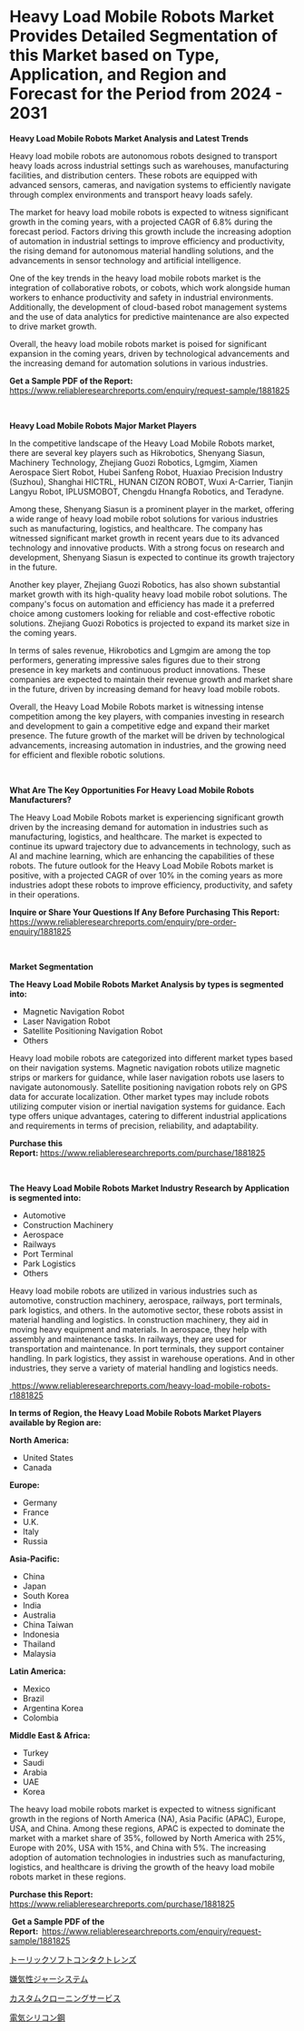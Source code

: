 <p><h1>Heavy Load Mobile Robots Market Provides Detailed Segmentation of this Market based on Type, Application, and Region and Forecast for the Period from 2024 - 2031</h1></p><p><strong>Heavy Load Mobile Robots Market Analysis and Latest Trends</strong></p>
<p><p>Heavy load mobile robots are autonomous robots designed to transport heavy loads across industrial settings such as warehouses, manufacturing facilities, and distribution centers. These robots are equipped with advanced sensors, cameras, and navigation systems to efficiently navigate through complex environments and transport heavy loads safely.</p><p>The market for heavy load mobile robots is expected to witness significant growth in the coming years, with a projected CAGR of 6.8% during the forecast period. Factors driving this growth include the increasing adoption of automation in industrial settings to improve efficiency and productivity, the rising demand for autonomous material handling solutions, and the advancements in sensor technology and artificial intelligence.</p><p>One of the key trends in the heavy load mobile robots market is the integration of collaborative robots, or cobots, which work alongside human workers to enhance productivity and safety in industrial environments. Additionally, the development of cloud-based robot management systems and the use of data analytics for predictive maintenance are also expected to drive market growth.</p><p>Overall, the heavy load mobile robots market is poised for significant expansion in the coming years, driven by technological advancements and the increasing demand for automation solutions in various industries.</p></p>
<p><strong>Get a Sample PDF of the Report:&nbsp;</strong> <a href="https://www.reliableresearchreports.com/enquiry/request-sample/1881825">https://www.reliableresearchreports.com/enquiry/request-sample/1881825</a></p>
<p>&nbsp;</p>
<p><strong>Heavy Load Mobile Robots Major Market Players</strong></p>
<p><p>In the competitive landscape of the Heavy Load Mobile Robots market, there are several key players such as Hikrobotics, Shenyang Siasun, Machinery Technology, Zhejiang Guozi Robotics, Lgmgim, Xiamen Aerospace Siert Robot, Hubei Sanfeng Robot, Huaxiao Precision Industry (Suzhou), Shanghai HICTRL, HUNAN CIZON ROBOT, Wuxi A-Carrier, Tianjin Langyu Robot, IPLUSMOBOT, Chengdu Hnangfa Robotics, and Teradyne.</p><p>Among these, Shenyang Siasun is a prominent player in the market, offering a wide range of heavy load mobile robot solutions for various industries such as manufacturing, logistics, and healthcare. The company has witnessed significant market growth in recent years due to its advanced technology and innovative products. With a strong focus on research and development, Shenyang Siasun is expected to continue its growth trajectory in the future.</p><p>Another key player, Zhejiang Guozi Robotics, has also shown substantial market growth with its high-quality heavy load mobile robot solutions. The company's focus on automation and efficiency has made it a preferred choice among customers looking for reliable and cost-effective robotic solutions. Zhejiang Guozi Robotics is projected to expand its market size in the coming years.</p><p>In terms of sales revenue, Hikrobotics and Lgmgim are among the top performers, generating impressive sales figures due to their strong presence in key markets and continuous product innovations. These companies are expected to maintain their revenue growth and market share in the future, driven by increasing demand for heavy load mobile robots.</p><p>Overall, the Heavy Load Mobile Robots market is witnessing intense competition among the key players, with companies investing in research and development to gain a competitive edge and expand their market presence. The future growth of the market will be driven by technological advancements, increasing automation in industries, and the growing need for efficient and flexible robotic solutions.</p></p>
<p>&nbsp;</p>
<p><strong>What Are The Key Opportunities For Heavy Load Mobile Robots Manufacturers?</strong></p>
<p><p>The Heavy Load Mobile Robots market is experiencing significant growth driven by the increasing demand for automation in industries such as manufacturing, logistics, and healthcare. The market is expected to continue its upward trajectory due to advancements in technology, such as AI and machine learning, which are enhancing the capabilities of these robots. The future outlook for the Heavy Load Mobile Robots market is positive, with a projected CAGR of over 10% in the coming years as more industries adopt these robots to improve efficiency, productivity, and safety in their operations.</p></p>
<p><strong>Inquire or Share Your Questions If Any Before Purchasing This Report:</strong> <a href="https://www.reliableresearchreports.com/enquiry/pre-order-enquiry/1881825">https://www.reliableresearchreports.com/enquiry/pre-order-enquiry/1881825</a></p>
<p>&nbsp;</p>
<p><strong>Market Segmentation</strong></p>
<p><strong>The Heavy Load Mobile Robots Market Analysis by types is segmented into:</strong></p>
<p><ul><li>Magnetic Navigation Robot</li><li>Laser Navigation Robot</li><li>Satellite Positioning Navigation Robot</li><li>Others</li></ul></p>
<p><p>Heavy load mobile robots are categorized into different market types based on their navigation systems. Magnetic navigation robots utilize magnetic strips or markers for guidance, while laser navigation robots use lasers to navigate autonomously. Satellite positioning navigation robots rely on GPS data for accurate localization. Other market types may include robots utilizing computer vision or inertial navigation systems for guidance. Each type offers unique advantages, catering to different industrial applications and requirements in terms of precision, reliability, and adaptability.</p></p>
<p><strong>Purchase this Report:&nbsp;</strong><a href="https://www.reliableresearchreports.com/purchase/1881825">https://www.reliableresearchreports.com/purchase/1881825</a></p>
<p>&nbsp;</p>
<p><strong>The Heavy Load Mobile Robots Market Industry Research by Application is segmented into:</strong></p>
<p><ul><li>Automotive</li><li>Construction Machinery</li><li>Aerospace</li><li>Railways</li><li>Port Terminal</li><li>Park Logistics</li><li>Others</li></ul></p>
<p><p>Heavy load mobile robots are utilized in various industries such as automotive, construction machinery, aerospace, railways, port terminals, park logistics, and others. In the automotive sector, these robots assist in material handling and logistics. In construction machinery, they aid in moving heavy equipment and materials. In aerospace, they help with assembly and maintenance tasks. In railways, they are used for transportation and maintenance. In port terminals, they support container handling. In park logistics, they assist in warehouse operations. And in other industries, they serve a variety of material handling and logistics needs.</p></p>
<p><a href="https://www.reliableresearchreports.com/heavy-load-mobile-robots-r1881825">&nbsp;https://www.reliableresearchreports.com/heavy-load-mobile-robots-r1881825</a></p>
<p><strong>In terms of Region, the Heavy Load Mobile Robots Market Players available by Region are:</strong></p>
<p>
    <p> <strong> North America: </strong>
        <ul>
            <li>United States</li>
            <li>Canada</li>
        </ul>
        </p> 
    <p> <strong> Europe: </strong>
        <ul>
            <li>Germany</li>
            <li>France</li>
            <li>U.K.</li>
            <li>Italy</li>
            <li>Russia</li>
        </ul>
        </p> 
    <p> <strong> Asia-Pacific: </strong>
        <ul>
            <li>China</li>
            <li>Japan</li>
            <li>South Korea</li>
            <li>India</li>
            <li>Australia</li>
            <li>China Taiwan</li>
            <li>Indonesia</li>
            <li>Thailand</li>
            <li>Malaysia</li>
        </ul>
        </p> 
    <p> <strong> Latin America: </strong>
        <ul>
            <li>Mexico</li>
            <li>Brazil</li>
            <li>Argentina Korea</li>
            <li>Colombia</li>
        </ul>
        </p> 
    <p> <strong> Middle East & Africa: </strong>
        <ul>
            <li>Turkey</li>
            <li>Saudi</li>
            <li>Arabia</li>
            <li>UAE</li>
            <li>Korea</li>
        </ul>
    </p>
    </p>
<p><p>The heavy load mobile robots market is expected to witness significant growth in the regions of North America (NA), Asia Pacific (APAC), Europe, USA, and China. Among these regions, APAC is expected to dominate the market with a market share of 35%, followed by North America with 25%, Europe with 20%, USA with 15%, and China with 5%. The increasing adoption of automation technologies in industries such as manufacturing, logistics, and healthcare is driving the growth of the heavy load mobile robots market in these regions.</p></p>
<p><strong>Purchase this Report: </strong><a href="https://www.reliableresearchreports.com/purchase/1881825">https://www.reliableresearchreports.com/purchase/1881825</a></p>
<p>&nbsp;<strong>Get a Sample PDF of the Report:&nbsp;&nbsp;</strong><a href="https://www.reliableresearchreports.com/enquiry/request-sample/1881825">https://www.reliableresearchreports.com/enquiry/request-sample/1881825</a></p>
<p><strong></strong></p>
<p><p><a href="https://medium.com/@peterpatel626/%E3%83%88%E3%83%BC%E3%83%AA%E3%83%83%E3%82%AF%E3%82%BD%E3%83%95%E3%83%88%E3%82%B3%E3%83%B3%E3%82%BF%E3%82%AF%E3%83%88%E3%83%AC%E3%83%B3%E3%82%BA%E5%B8%82%E5%A0%B4%E3%82%B5%E3%82%A4%E3%82%BA-%E5%B8%82%E5%A0%B4%E8%A6%8B%E9%80%9A%E3%81%97%E3%81%A8%E5%B8%82%E5%A0%B4%E4%BA%88%E6%B8%AC-2024%E5%B9%B4%E3%81%8B%E3%82%892031%E5%B9%B4-cf9a26203ddd">トーリックソフトコンタクトレンズ</a></p><p><a href="https://github.com/DwightHuels1/Market-Research-Report-List-1/blob/main/350688344276.md">嫌気性ジャーシステム</a></p><p><a href="https://github.com/tanyaali3/Market-Research-Report-List-1/blob/main/591012844275.md">カスタムクローニングサービス</a></p><p><a href="https://medium.com/@camerondowd204/%E9%9B%BB%E6%B0%97%E3%82%B7%E3%83%AA%E3%82%B3%E3%83%B3%E9%8B%BC%E5%B8%82%E5%A0%B4-%E7%AB%B6%E4%BA%89%E5%88%86%E6%9E%90-%E5%B8%82%E5%A0%B4%E3%83%88%E3%83%AC%E3%83%B3%E3%83%89-%E3%81%8A%E3%82%88%E3%81%B32031%E5%B9%B4%E3%81%BE%E3%81%A7%E3%81%AE%E4%BA%88%E6%B8%AC-d610502c1458">電気シリコン鋼</a></p></p>